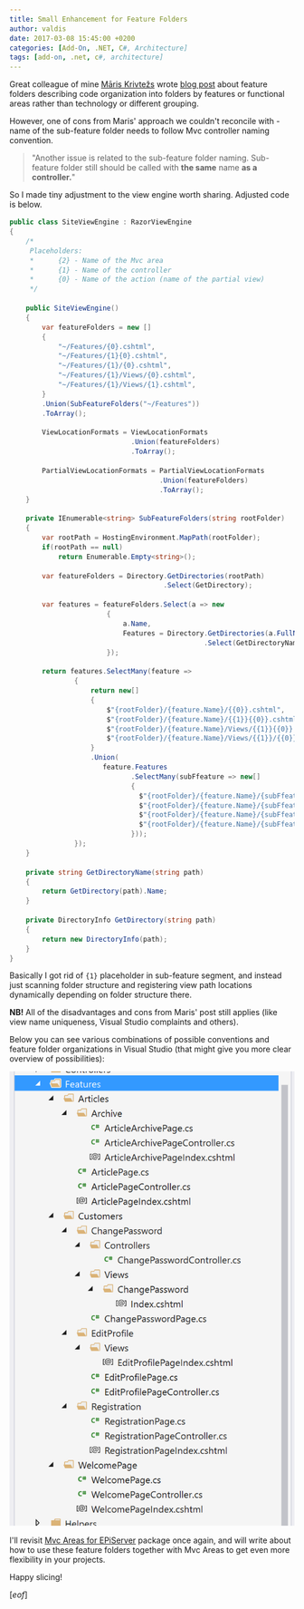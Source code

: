 ```yaml
---
title: Small Enhancement for Feature Folders
author: valdis
date: 2017-03-08 15:45:00 +0200
categories: [Add-On, .NET, C#, Architecture]
tags: [add-on, .net, c#, architecture]
---
```


Great colleague of mine [Māris Krivtežs](https://github.com/marisks) wrote [blog post](http://marisks.net/2017/02/03/razor-view-engine-for-feature-folders/) about feature folders describing code organization into folders by features or functional areas rather than technology or different grouping.

However, one of cons from Maris' approach we couldn't reconcile with - name of the sub-feature folder needs to follow Mvc controller naming convention.

> "Another issue is related to the sub-feature folder naming. Sub-feature folder still should be called with **the same** name **as a controller.**"

So I made tiny adjustment to the view engine worth sharing. Adjusted code is below.

```csharp
public class SiteViewEngine : RazorViewEngine
{
    /*
     Placeholders:
     *      {2} - Name of the Mvc area
     *      {1} - Name of the controller
     *      {0} - Name of the action (name of the partial view)
     */

    public SiteViewEngine()
    {
        var featureFolders = new []
        {
            "~/Features/{0}.cshtml",
            "~/Features/{1}{0}.cshtml",
            "~/Features/{1}/{0}.cshtml",
            "~/Features/{1}/Views/{0}.cshtml",
            "~/Features/{1}/Views/{1}.cshtml",
        }
        .Union(SubFeatureFolders("~/Features"))
        .ToArray();

        ViewLocationFormats = ViewLocationFormats
                              .Union(featureFolders)
                              .ToArray();

        PartialViewLocationFormats = PartialViewLocationFormats
                                     .Union(featureFolders)
                                     .ToArray();
    }

    private IEnumerable<string> SubFeatureFolders(string rootFolder)
    {
        var rootPath = HostingEnvironment.MapPath(rootFolder);
        if(rootPath == null)
            return Enumerable.Empty<string>();

        var featureFolders = Directory.GetDirectories(rootPath)
                                      .Select(GetDirectory);

        var features = featureFolders.Select(a => new
                        {
                            a.Name,
                            Features = Directory.GetDirectories(a.FullName)
                                                .Select(GetDirectoryName)
                        });

        return features.SelectMany(feature =>
                {
                    return new[]
                    {
                        $"{rootFolder}/{feature.Name}/{{0}}.cshtml",
                        $"{rootFolder}/{feature.Name}/{{1}}{{0}}.cshtml",
                        $"{rootFolder}/{feature.Name}/Views/{{1}}{{0}}.cshtml",
                        $"{rootFolder}/{feature.Name}/Views/{{1}}/{{0}}.cshtml"
                    }
                    .Union(
                       feature.Features
                              .SelectMany(subFfeature => new[]
                              {
                                $"{rootFolder}/{feature.Name}/{subFfeature}/{{0}}.cshtml",
                                $"{rootFolder}/{feature.Name}/{subFfeature}/{{1}}{{0}}.cshtml",
                                $"{rootFolder}/{feature.Name}/{subFfeature}/Views/{{1}}/{{0}}.cshtml",
                                $"{rootFolder}/{feature.Name}/{subFfeature}/Views/{{1}}{{0}}.cshtml"
                              }));
                });
    }

    private string GetDirectoryName(string path)
    {
        return GetDirectory(path).Name;
    }

    private DirectoryInfo GetDirectory(string path)
    {
        return new DirectoryInfo(path);
    }
}
```

Basically I got rid of `{1}` placeholder in sub-feature segment, and instead just scanning folder structure and registering view path locations dynamically depending on folder structure there.

**NB!** All of the disadvantages and cons from Maris' post still applies (like view name uniqueness, Visual Studio complaints and others).

Below you can see various combinations of possible conventions and feature folder organizations in Visual Studio (that might give you more clear overview of possibilities):

![](/assets/img/2017/03/ff.png)

I'll revisit [Mvc Areas for EPiServer](https://github.com/valdisiljuconoks/MvcAreasForEPiServer) package once again, and will write about how to use these feature folders together with Mvc Areas to get even more flexibility in your projects.

Happy slicing!

[*eof*]

